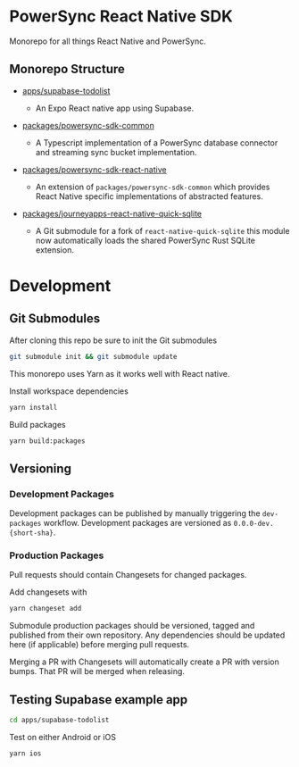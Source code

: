 # PowerSync React Native SDK

Monorepo for all things React Native and PowerSync.

## Monorepo Structure

- [apps/supabase-todolist](./apps/supabase-todolist/README.md)
    * An Expo React native app using Supabase.

- [packages/powersync-sdk-common](./packages/powersync-sdk-common/README.md)
    * A Typescript implementation of a PowerSync database connector and streaming sync bucket implementation.

- [packages/powersync-sdk-react-native](./packages/powersync-sdk-react-native/README.md)
    * An extension of `packages/powersync-sdk-common` which provides React Native specific implementations of abstracted features.

- [packages/journeyapps-react-native-quick-sqlite](./packages/journeyapps-react-native-quick-sqlite/README.md)
    * A Git submodule for a fork of `react-native-quick-sqlite` this module now automatically loads the shared PowerSync Rust SQLite extension.

# Development

## Git Submodules
After cloning this repo be sure to init the Git submodules

```bash
git submodule init && git submodule update
```

This monorepo uses Yarn as it works well with React native.

Install workspace dependencies
```bash
yarn install
```

Build packages
```bash
yarn build:packages
```


## Versioning


### Development Packages
Development packages can be published by manually triggering the `dev-packages` workflow. Development packages are versioned as `0.0.0-dev.{short-sha}`. 

### Production Packages
Pull requests should contain Changesets for changed packages.

Add changesets with
```Bash
yarn changeset add
```

Submodule production packages should be versioned, tagged and published from their own repository. Any dependencies should be updated here (if applicable) before merging pull requests.


Merging a PR with Changesets will automatically create a PR with version bumps. That PR will be merged when releasing. 

## Testing Supabase example app

``` bash
cd apps/supabase-todolist
```

Test on either Android or iOS
```bash
yarn ios
```

